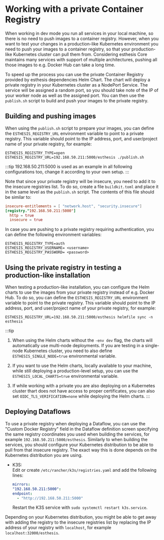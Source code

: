 # Working with a private Container Registry
When working in dev mode you run all services in your local machine, so there is no need to
push images to a container registry. However, when you want to test your changes in a production-like
Kubernetes environment you need to push your images to a container registry, so that your
production-like Kubernetes cluster can pull them from. Considering esthesis Core maintains many
services with support of multiple architectures, pushing all those images to e.g. Docker Hub can take a
long time.

To speed up the process you can use the private Container Registry provided by esthesis dependencies
Helm Chart.
The chart will deploy a private registry in your Kubernetes cluster as a NodePort Service. The service
will be assigned a random port, so you should take note of the IP of your worker node as well as the
assigned port. You can then use the `publish.sh` script to build and push your images to the private
registry.

## Building and pushing images
When using the `publish.sh` script to prepare your images, you can define the `ESTHESIS_REGISTRY_URL`
environment variable to point to a private registry. This variable should point to the IP address,
port, and user/project name of your private registry, for example:
```shell
ESTHESIS_REGISTRY_TYPE=open ESTHESIS_REGISTRY_URL=192.168.50.211:5000/esthesis ./publish.sh
```

:::tip
192.168.50.211:5000 is used as an example in all following configurations too, change it according
to your own setup.
:::

Note that since your private registry will be insecure, you need to add it to the insecure registries
list. To do so, create a file `buildkit.toml` and place it in the same level as the `publish.sh` script.
The contents of this file should be similar to:
```toml
insecure-entitlements = [ "network.host", "security.insecure"]
[registry."192.168.50.211:5000"]
  http = true
  insecure = true
```

In case you are pushing to a private registry requiring authentication, you can define the following
environment variables:
```shell
ESTHESIS_REGISTRY_TYPE=auth
ESTHESIS_REGISTRY_USERNAME= <username>
ESTHESIS_REGISTRY_PASSWORD= <password>
````

## Using the private registry in testing a production-like installation
When testing a production-like installation, you can configure the Helm charts to use the images from
your private registry instead of e.g. Docker Hub. To do so, you can define the `ESTHESIS_REGISTRY_URL`
environment variable to point to the private registry. This variable should point to the IP address,
port, and user/project name of your private registry, for example:
```shell
ESTHESIS_REGISTRY_URL=192.168.50.211:5000/esthesis helmfile sync -n esthesis
```

:::tip
1. When using the Helm charts without the `-env dev` flag, the charts will automatically
use multi-node deployments. If you are testing in a single-node Kubernetes cluster, you need to also
define `ESTHESIS_SINGLE_NODE=true` environmental variable.

2. If you want to use the Helm charts, locally available to your machine, while still deploying a
production-level setup, you can use the `ESTHESIS_LOCAL_CHARTS=true` environmental variable.

3. If while working with a private you are also deploying on a Kubernetes cluster thart does not
have access to proper certificates, you can also set `OIDC_TLS_VERIFICATION=none` while deploying
the Helm charts.
:::

## Deploying Dataflows
To use a private registry when deploying a Dataflow, you can use the "Custom Docker Registry" field
in the Dataflow definition screen specifying the same registry coordinates you used when building
the services, for example `192.168.50.211:5000/esthesis`. Similarly to when building the services,
you should configure your Kubernetes distribution to be able to pull from that insecure registry.
The exact way this is done depends on the Kubernetes distribution you are using.

- K3S:\
	Edit or create `/etc/rancher/k3s/registries.yaml` and add the following lines:
	```yaml
	mirrors:
  "192.168.50.211:5000":
    endpoint:
      - "http://192.168.50.211:5000"
	```
 	Restart the K3S service with `sudo systemctl restart k3s.service`.

Depending on your Kubernetes distribution, you might be able to get away with adding the registry to
the insecure registries list by replacing the IP address of your registry with `localhost`, for
example `localhost:32000/esthesis`.
```
